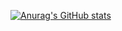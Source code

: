 [![Anurag's GitHub stats](https://github-readme-stats.vercel.app/api?username=suryaa6666)](https://github.com/anuraghazra/github-readme-stats)